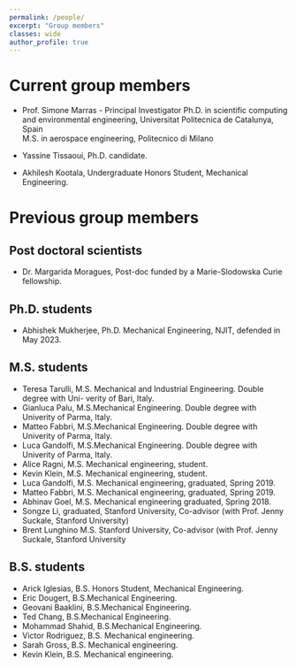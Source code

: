 ```yaml
---
permalink: /people/
excerpt: "Group members"
classes: wide
author_profile: true
---
```


# Current group members
- Prof. Simone Marras - Principal Investigator
Ph.D. in scientific computing and environmental engineering, Universitat Politecnica de Catalunya, Spain\
M.S. in aerospace engineering, Politecnico di Milano

- Yassine Tissaoui, Ph.D. candidate.
- Akhilesh Kootala, Undergraduate Honors Student, Mechanical Engineering.

# Previous group members
## Post doctoral scientists
- Dr. Margarida Moragues, Post-doc funded by a Marie-Slodowska Curie fellowship.

## Ph.D. students
- Abhishek Mukherjee, Ph.D. Mechanical Engineering, NJIT, defended in May 2023.

## M.S. students
- Teresa Tarulli, M.S. Mechanical and Industrial Engineering. Double degree with Uni-
verity of Bari, Italy.
- Gianluca Palu,  M.S.Mechanical Engineering. Double degree with Univerity of Parma,
Italy.
- Matteo Fabbri,  M.S.Mechanical Engineering. Double degree with Univerity of Parma,
Italy.
- Luca Gandolfi,  M.S.Mechanical Engineering. Double degree with Univerity of Parma,
Italy.
- Alice Ragni,  M.S. Mechanical engineering, student.
- Kevin Klein, M.S. Mechanical engineering, student. 
- Luca Gandolfi, M.S. Mechanical engineering, graduated, Spring 2019.
- Matteo Fabbri, M.S. Mechanical engineering, graduated, Spring 2019.
- Abhinav Goel, M.S. Mechanical engineering graduated, Spring 2018.
- Songze Li, graduated, Stanford University, Co-advisor (with Prof.
Jenny Suckale, Stanford University)
- Brent Lunghino M.S. Stanford University, Co-advisor (with
Prof. Jenny Suckale, Stanford University

## B.S. students
- Arick Iglesias, B.S. Honors Student, Mechanical Engineering.
- Eric Dougert, B.S.Mechanical Engineering.
- Geovani Baaklini, B.S.Mechanical Engineering.
- Ted Chang, B.S.Mechanical Engineering.
- Mohammad Shahid, B.S.Mechanical Engineering.
- Victor Rodriguez, B.S. Mechanical engineering.
- Sarah Gross, B.S. Mechanical engineering.
- Kevin Klein, B.S. Mechanical engineering.
